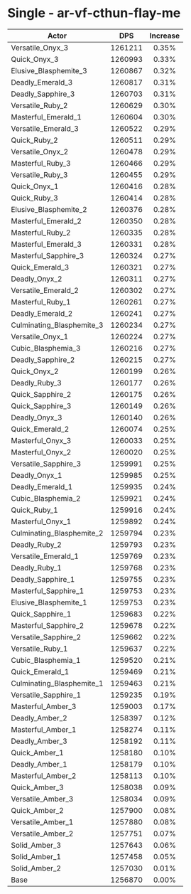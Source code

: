 # Single - ar-vf-cthun-flay-me
| Actor | DPS | Increase |
|---|:---:|:---:|
|Versatile_Onyx_3|1261211|0.35%|
|Quick_Onyx_3|1260993|0.33%|
|Elusive_Blasphemite_3|1260867|0.32%|
|Deadly_Emerald_3|1260817|0.31%|
|Deadly_Sapphire_3|1260703|0.31%|
|Versatile_Ruby_2|1260629|0.30%|
|Masterful_Emerald_1|1260604|0.30%|
|Versatile_Emerald_3|1260522|0.29%|
|Quick_Ruby_2|1260511|0.29%|
|Versatile_Onyx_2|1260478|0.29%|
|Masterful_Ruby_3|1260466|0.29%|
|Versatile_Ruby_3|1260455|0.29%|
|Quick_Onyx_1|1260416|0.28%|
|Quick_Ruby_3|1260414|0.28%|
|Elusive_Blasphemite_2|1260376|0.28%|
|Masterful_Emerald_2|1260350|0.28%|
|Masterful_Ruby_2|1260335|0.28%|
|Masterful_Emerald_3|1260331|0.28%|
|Masterful_Sapphire_3|1260324|0.27%|
|Quick_Emerald_3|1260321|0.27%|
|Deadly_Onyx_2|1260311|0.27%|
|Versatile_Emerald_2|1260302|0.27%|
|Masterful_Ruby_1|1260261|0.27%|
|Deadly_Emerald_2|1260241|0.27%|
|Culminating_Blasphemite_3|1260234|0.27%|
|Versatile_Onyx_1|1260224|0.27%|
|Cubic_Blasphemia_3|1260216|0.27%|
|Deadly_Sapphire_2|1260215|0.27%|
|Quick_Onyx_2|1260199|0.26%|
|Deadly_Ruby_3|1260177|0.26%|
|Quick_Sapphire_2|1260175|0.26%|
|Quick_Sapphire_3|1260149|0.26%|
|Deadly_Onyx_3|1260140|0.26%|
|Quick_Emerald_2|1260074|0.25%|
|Masterful_Onyx_3|1260033|0.25%|
|Masterful_Onyx_2|1260020|0.25%|
|Versatile_Sapphire_3|1259991|0.25%|
|Deadly_Onyx_1|1259985|0.25%|
|Deadly_Emerald_1|1259935|0.24%|
|Cubic_Blasphemia_2|1259921|0.24%|
|Quick_Ruby_1|1259916|0.24%|
|Masterful_Onyx_1|1259892|0.24%|
|Culminating_Blasphemite_2|1259794|0.23%|
|Deadly_Ruby_2|1259793|0.23%|
|Versatile_Emerald_1|1259769|0.23%|
|Deadly_Ruby_1|1259768|0.23%|
|Deadly_Sapphire_1|1259755|0.23%|
|Masterful_Sapphire_1|1259753|0.23%|
|Elusive_Blasphemite_1|1259753|0.23%|
|Quick_Sapphire_1|1259683|0.22%|
|Masterful_Sapphire_2|1259678|0.22%|
|Versatile_Sapphire_2|1259662|0.22%|
|Versatile_Ruby_1|1259637|0.22%|
|Cubic_Blasphemia_1|1259520|0.21%|
|Quick_Emerald_1|1259469|0.21%|
|Culminating_Blasphemite_1|1259463|0.21%|
|Versatile_Sapphire_1|1259235|0.19%|
|Masterful_Amber_3|1259003|0.17%|
|Deadly_Amber_2|1258397|0.12%|
|Masterful_Amber_1|1258274|0.11%|
|Deadly_Amber_3|1258192|0.11%|
|Quick_Amber_1|1258180|0.10%|
|Deadly_Amber_1|1258179|0.10%|
|Masterful_Amber_2|1258113|0.10%|
|Quick_Amber_3|1258038|0.09%|
|Versatile_Amber_3|1258034|0.09%|
|Quick_Amber_2|1257900|0.08%|
|Versatile_Amber_1|1257880|0.08%|
|Versatile_Amber_2|1257751|0.07%|
|Solid_Amber_3|1257643|0.06%|
|Solid_Amber_1|1257458|0.05%|
|Solid_Amber_2|1257030|0.01%|
|Base|1256870|0.00%|
